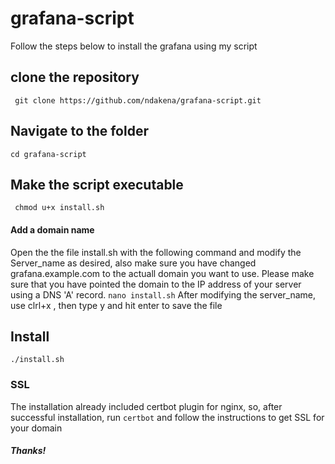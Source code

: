 # grafana-script
Follow the steps below  to install the grafana using my script
## clone the repository
`` git clone https://github.com/ndakena/grafana-script.git``
## Navigate to the folder
``cd grafana-script``
## Make the script executable
`` chmod u+x install.sh``

#### Add a domain name
Open the the file install.sh with the following command and modify the Server_name as desired, also make sure you have changed grafana.example.com to the actuall domain you want to use. Please make sure that you have pointed the domain to the IP address of your server using a DNS 'A' record.
``nano install.sh``
After modifying the server_name, use clrl+x , then type y and hit enter to save the file
## Install 
``./install.sh ``

### SSL
The installation already included certbot plugin for nginx, so, after successful installation, run ``certbot`` and follow the instructions to get SSL for your domain



##### Thanks!
